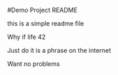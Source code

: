 #Demo Project README

this is a simple readme file

Why if life 42

Just do it is a phrase on the internet

Want no problems

